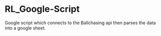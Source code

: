 # RL_Google-Script
Google script which connects to the Ballchasing api then parses the data into a google sheet.
